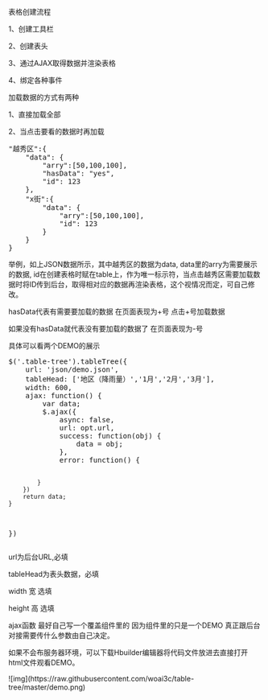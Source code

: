 <p>表格创建流程</p>
<p>1、创建工具栏</p>
<p>2、创建表头</p>
<p>3、通过AJAX取得数据并渲染表格</p>
<p>4、绑定各种事件</p>

<p>加载数据的方式有两种</p>
<p>1、直接加载全部</p>
<p>2、当点击要看的数据时再加载</p>
<pre>
"越秀区":{
    "data": {
        "arry":[50,100,100],        
        "hasData": "yes",
        "id": 123
    },
    "x街":{
        "data": {
            "arry":[50,100,100],            
            "id": 123
        }
    }
}
</pre>
<p>举例，如上JSON数据所示，其中越秀区的数据为data, data里的arry为需要展示的数据, id在创建表格时赋在table上，作为唯一标示符，当点击越秀区需要加载数据时将ID传到后台，取得相对应的数据再渲染表格，这个视情况而定，可自己修改。</p>
<p>hasData代表有需要要加载的数据 在页面表现为+号 点击+号加载数据</p>
<p>如果没有hasData就代表没有要加载的数据了 在页面表现为-号</p>
<p>具体可以看两个DEMO的展示</p>
<pre>
$('.table-tree').tableTree({
    url: 'json/demo.json',
    tableHead: ['地区（降雨量）','1月','2月','3月'],
    width: 600,
    ajax: function() {
        var data;
        $.ajax({
            async: false,
            url: opt.url,
            success: function(obj) {
                data = obj;
            },
            error: function() {

            }
        })
        return data;
    }
})
</pre>
<p>url为后台URL,必填</p>
<p>tableHead为表头数据，必填</p>
<p>width 宽 选填</p>
<p>height 高 选填</p>
<p>ajax函数 最好自己写一个覆盖组件里的 因为组件里的只是一个DEMO 真正跟后台对接需要传什么参数由自己决定。</p>
<p>如果不会布服务器环境，可以下载Hbuilder编辑器将代码文件放进去直接打开html文件观看DEMO。</p>
![img](https://raw.githubusercontent.com/woai3c/table-tree/master/demo.png)

